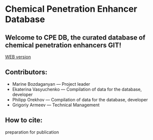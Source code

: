 # Chemical Penetration Enhancer Database
## Welcome to CPE DB, the curated database of chemical penetration enhancers GIT!

[WEB version](http://intbio.org/cpedb/)

## Contributors:
- Marine Bozdaganyan — Project leader
- Ekaterina Vasyuchenko — Compilation of data for the database, developer
- Philipp Orekhov — Compilation of data for the database, developer
- Grigoriy Armeev — Technical Management
## How to cite: 
preparation for publication
